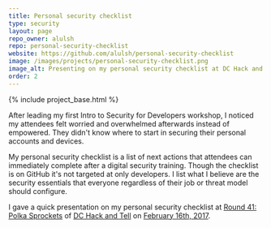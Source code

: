 ```yaml
---
title: Personal security checklist
type: security
layout: page
repo_owner: alulsh
repo: personal-security-checklist
website: https://github.com/alulsh/personal-security-checklist
image: /images/projects/personal-security-checklist.png
image_alt: Presenting on my personal security checklist at DC Hack and Tell on February 16th, 2017
order: 2
---
```


{% include project_base.html %}

After leading my first Intro to Security for Developers workshop, I noticed my attendees felt worried and overwhelmed afterwards instead of empowered. They didn't know where to start in securing their personal accounts and devices. 

My personal security checklist is a list of next actions that attendees can immediately complete after a digital security training. Though the checklist is on GitHub it's not targeted at only developers. I list what I believe are the security essentials that everyone regardless of their job or threat model should configure.

I gave a quick presentation on my personal security checklist at [Round 41: Polka Sprockets](https://dc.hackandtell.org/2017/02/16/round-41.html) of [DC Hack and Tell](https://dc.hackandtell.org/) on [February 16th, 2017](https://twitter.com/uncompiled/status/832380649713631232?s=20).